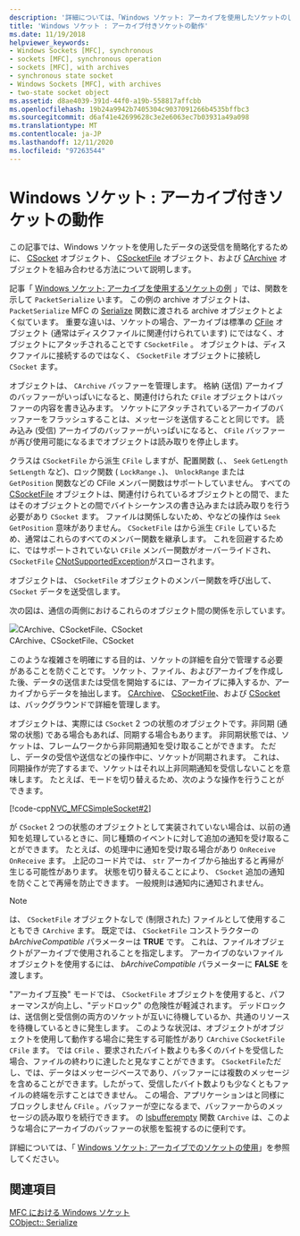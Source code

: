 ```yaml
---
description: '詳細については、「Windows ソケット: アーカイブを使用したソケットのしくみ」を参照してください。'
title: 'Windows ソケット : アーカイブ付きソケットの動作'
ms.date: 11/19/2018
helpviewer_keywords:
- Windows Sockets [MFC], synchronous
- sockets [MFC], synchronous operation
- sockets [MFC], with archives
- synchronous state socket
- Windows Sockets [MFC], with archives
- two-state socket object
ms.assetid: d8ae4039-391d-44f0-a19b-558817affcbb
ms.openlocfilehash: 19b24a9942b7405304c9037091266b4535bffbc3
ms.sourcegitcommit: d6af41e42699628c3e2e6063ec7b03931a49a098
ms.translationtype: MT
ms.contentlocale: ja-JP
ms.lasthandoff: 12/11/2020
ms.locfileid: "97263544"
---
```

# <a name="windows-sockets-how-sockets-with-archives-work"></a>Windows ソケット : アーカイブ付きソケットの動作

この記事では、Windows ソケットを使用したデータの送受信を簡略化するために、 [CSocket](../mfc/reference/csocket-class.md) オブジェクト、 [CSocketFile](../mfc/reference/csocketfile-class.md) オブジェクト、および [CArchive](../mfc/reference/carchive-class.md) オブジェクトを組み合わせる方法について説明します。

記事「 [Windows ソケット: アーカイブを使用するソケットの例](../mfc/windows-sockets-example-of-sockets-using-archives.md) 」では、関数を示して `PacketSerialize` います。 この例の archive オブジェクトは、 `PacketSerialize` MFC の [Serialize](../mfc/reference/cobject-class.md#serialize) 関数に渡される archive オブジェクトとよく似ています。 重要な違いは、ソケットの場合、アーカイブは標準の [CFile](../mfc/reference/cfile-class.md) オブジェクト (通常はディスクファイルに関連付けられています) にではなく、オブジェクトにアタッチされることです `CSocketFile` 。 オブジェクトは、ディスクファイルに接続するのではなく、 `CSocketFile` オブジェクトに接続し `CSocket` ます。

オブジェクトは、 `CArchive` バッファーを管理します。 格納 (送信) アーカイブのバッファーがいっぱいになると、関連付けられた `CFile` オブジェクトはバッファーの内容を書き込みます。 ソケットにアタッチされているアーカイブのバッファーをフラッシュすることは、メッセージを送信することと同じです。 読み込み (受信) アーカイブのバッファーがいっぱいになると、 `CFile` バッファーが再び使用可能になるまでオブジェクトは読み取りを停止します。

クラスは `CSocketFile` から派生 `CFile` しますが、配置関数 (、、 [](../mfc/reference/cfile-class.md) `Seek` `GetLength` `SetLength` など)、ロック関数 ( `LockRange` 、)、 `UnlockRange` または `GetPosition` 関数などの CFile メンバー関数はサポートしていません。 すべての [CSocketFile](../mfc/reference/csocketfile-class.md) オブジェクトは、関連付けられているオブジェクトとの間で、またはそのオブジェクトとの間でバイトシーケンスの書き込みまたは読み取りを行う必要があり `CSocket` ます。 ファイルは関係しないため、やなどの操作は `Seek` `GetPosition` 意味がありません。 `CSocketFile` はから派生 `CFile` しているため、通常はこれらのすべてのメンバー関数を継承します。 これを回避するために、ではサポートされていない `CFile` メンバー関数がオーバーライドされ、 `CSocketFile` [CNotSupportedException](../mfc/reference/cnotsupportedexception-class.md)がスローされます。

オブジェクトは、 `CSocketFile` オブジェクトのメンバー関数を呼び出して、 `CSocket` データを送受信します。

次の図は、通信の両側におけるこれらのオブジェクト間の関係を示しています。

![CArchive、CSocketFile、CSocket](../mfc/media/vc38ia1.gif "CArchive、CSocketFile、CSocket") <br/>
CArchive、CSocketFile、CSocket

このような複雑さを明確にする目的は、ソケットの詳細を自分で管理する必要があることを防ぐことです。 ソケット、ファイル、およびアーカイブを作成した後、データの送信または受信を開始するには、アーカイブに挿入するか、アーカイブからデータを抽出します。 [CArchive](../mfc/reference/carchive-class.md)、 [CSocketFile](../mfc/reference/csocketfile-class.md)、および [CSocket](../mfc/reference/csocket-class.md) は、バックグラウンドで詳細を管理します。

オブジェクトは、実際には `CSocket` 2 つの状態のオブジェクトです。非同期 (通常の状態) である場合もあれば、同期する場合もあります。 非同期状態では、ソケットは、フレームワークから非同期通知を受け取ることができます。 ただし、データの受信や送信などの操作中に、ソケットが同期されます。 これは、同期操作が完了するまで、ソケットはそれ以上非同期通知を受信しないことを意味します。 たとえば、モードを切り替えるため、次のような操作を行うことができます。

[!code-cpp[NVC_MFCSimpleSocket#2](../mfc/codesnippet/cpp/windows-sockets-how-sockets-with-archives-work_1.cpp)]

が `CSocket` 2 つの状態のオブジェクトとして実装されていない場合は、以前の通知を処理しているときに、同じ種類のイベントに対して追加の通知を受け取ることができます。 たとえば、の処理中に通知を受け取る場合があり `OnReceive` `OnReceive` ます。 上記のコード片では、 `str` アーカイブから抽出すると再帰が生じる可能性があります。 状態を切り替えることにより、 `CSocket` 追加の通知を防ぐことで再帰を防止できます。 一般規則は通知内に通知されません。

> [!NOTE]
> は、 `CSocketFile` オブジェクトなしで (制限された) ファイルとして使用することもでき `CArchive` ます。 既定では、 `CSocketFile` コンストラクターの *bArchiveCompatible* パラメーターは **TRUE** です。 これは、ファイルオブジェクトがアーカイブで使用されることを指定します。 アーカイブのないファイルオブジェクトを使用するには、 *bArchiveCompatible* パラメーターに **FALSE** を渡します。

"アーカイブ互換" モードでは、 `CSocketFile` オブジェクトを使用すると、パフォーマンスが向上し、"デッドロック" の危険性が軽減されます。 デッドロックは、送信側と受信側の両方のソケットが互いに待機しているか、共通のリソースを待機しているときに発生します。 このような状況は、オブジェクトがオブジェクトを使用して動作する場合に発生する可能性があり `CArchive` `CSocketFile` `CFile` ます。 では `CFile` 、要求されたバイト数よりも多くのバイトを受信した場合、ファイルの終わりに達したと見なすことができます。 `CSocketFile`ただし、では、データはメッセージベースであり、バッファーには複数のメッセージを含めることができます。したがって、受信したバイト数よりも少なくともファイルの終端を示すことはできません。 この場合、アプリケーションはと同様にブロックしません `CFile` 。バッファーが空になるまで、バッファーからのメッセージの読み取りを続行できます。 の [Isbufferempty](../mfc/reference/carchive-class.md#isbufferempty) 関数 `CArchive` は、このような場合にアーカイブのバッファーの状態を監視するのに便利です。

詳細については、「 [Windows ソケット: アーカイブでのソケットの使用](../mfc/windows-sockets-using-sockets-with-archives.md)」を参照してください。

## <a name="see-also"></a>関連項目

[MFC における Windows ソケット](../mfc/windows-sockets-in-mfc.md)<br/>
[CObject:: Serialize](../mfc/reference/cobject-class.md#serialize)
